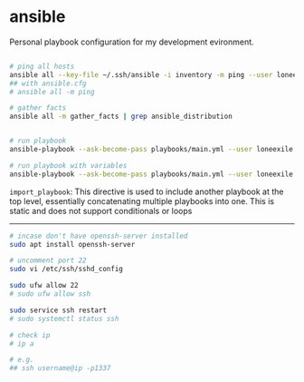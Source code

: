 # ansible

Personal playbook configuration for my development evironment.

```bash

# ping all hosts
ansible all --key-file ~/.ssh/ansible -i inventory -m ping --user loneexile
## with ansible.cfg
# ansible all -m ping

# gather facts
ansible all -m gather_facts | grep ansible_distribution


# run playbook
ansible-playbook --ask-become-pass playbooks/main.yml --user loneexile

# run playbook with variables
ansible-playbook --ask-become-pass playbooks/main.yml --user loneexile -e "@variables.yml"

```

`import_playbook`: This directive is used to include another playbook at the top
level, essentially concatenating multiple playbooks into one. This is static and
does not support conditionals or loops

---

```bash
# incase don't have openssh-server installed
sudo apt install openssh-server

# uncomment port 22
sudo vi /etc/ssh/sshd_config

sudo ufw allow 22
# sudo ufw allow ssh

sudo service ssh restart
# sudo systemctl status ssh

# check ip
# ip a

# e.g.
## ssh username@ip -p1337
```
